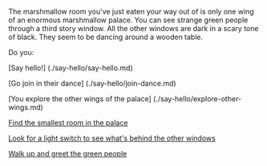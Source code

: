 The marshmallow room you've just eaten your way out of is only one wing of an enormous marshmallow palace.
You can see strange green people through a third story window. 
All the other windows are dark in a scary tone of black.
They seem to be dancing around a wooden table.

Do you:

[Say hello!] (./say-hello/say-hello.md)

[Go join in their dance] (./say-hello/join-dance.md)

[You explore the other wings of the palace] (./say-hello/explore-other-wings.md)

[Find the smallest room in the palace](./small-room/small-room.md)

[Look for a light switch to see what's behind the other windows](./light-switch/light-switch.md)

[Walk up and greet the green people](./greet-green/greet-green.md)

